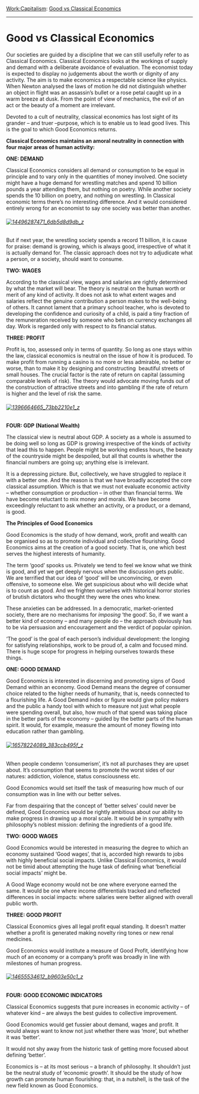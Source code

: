 [Work:](https://www.theschooloflife.com/thebookoflife/category/work/)[Capitalism](https://www.theschooloflife.com/thebookoflife/category/work/capitalism/): [Good vs Classical Economics](https://www.theschooloflife.com/thebookoflife/good-vs-classical-economics/)

* * *

# Good vs Classical Economics

Our societies are guided by a discipline that we can still usefully refer to as Classical Economics. Classical Economics looks at the workings of supply and demand with a deliberate avoidance of evaluation. The economist today is expected to display no judgements about the worth or dignity of any activity. The aim is to make economics a respectable science like physics. When Newton analysed the laws of motion he did not distinguish whether an object in flight was an assassin’s bullet or a rose petal caught up in a warm breeze at dusk. From the point of view of mechanics, the evil of an act or the beauty of a moment are irrelevant.

Devoted to a cult of neutrality, classical economics has lost sight of its grander – and truer –purpose, which is to enable us to lead good lives. This is the goal to which Good Economics returns.

**Classical Economics maintains an amoral neutrality in connection with four major areas of human activity:**

**ONE: DEMAND**

Classical Economics considers all demand or consumption to be equal in principle and to vary only in the quantities of money involved. One society might have a huge demand for wrestling matches and spend 10 billion pounds a year attending them, but nothing on poetry. While another society spends the 10 billion on poetry, and nothing on wrestling. In Classical economic terms there’s no interesting difference. And it would considered entirely wrong for an economist to say one society was better than another.

###### [![14496287471_6db5d8d9db_z](https://www.theschooloflife.com/thebookoflife/wp-content/uploads/2015/02/14496287471_6db5d8d9db_z.jpg)](http://www.thebookoflife.org/wp-content/uploads/2015/02/14496287471_6db5d8d9db_z.jpg)

But if next year, the wrestling society spends a record 11 billion, it is cause for praise: demand is growing, which is always good, irrespective of what it is actually demand for. The classic approach does not try to adjudicate what a person, or a society, should want to consume.

**TWO: WAGES**

According to the classical view, wages and salaries are rightly determined by what the market will bear. The theory is neutral on the human worth or merit of any kind of activity. It does not ask to what extent wages and salaries reflect the genuine contribution a person makes to the well-being of others. It cannot lament that a primary school teacher, who is devoted to developing the confidence and curiosity of a child, is paid a tiny fraction of the remuneration received by someone who bets on currency exchanges all day. Work is regarded only with respect to its financial status.

**THREE: PROFIT**

Profit is, too, assessed only in terms of quantity. So long as one stays within the law, classical economics is neutral on the issue of how it is produced. To make profit from running a casino is no more or less admirable, no better or worse, than to make it by designing and constructing&nbsp; beautiful streets of small houses. The crucial factor is the rate of return on capital (assuming comparable levels of risk). The theory would advocate moving funds out of the construction of attractive streets and into gambling if the rate of return is higher and the level of risk the same.

###### [![1396664665_73bb2210e1_z](https://www.theschooloflife.com/thebookoflife/wp-content/uploads/2015/02/1396664665_73bb2210e1_z.jpg)](http://www.thebookoflife.org/wp-content/uploads/2015/02/1396664665_73bb2210e1_z.jpg)

**FOUR: GDP (National Wealth)**

The classical view is neutral about GDP. A society as a whole is assumed to be doing well so long as GDP is growing irrespective of the kinds of activity that lead this to happen. People might be working endless hours, the beauty of the countryside might be despoiled, but all that counts is whether the financial numbers are going up; anything&nbsp;else is irrelevant.

It is a depressing picture. But, collectively, we have struggled to replace it with a better one. And the reason is that we have broadly accepted the core classical assumption. Which is that we must not evaluate economic activity – whether consumption or production – in other than financial terms. We have become reluctant to mix money and morals. We have become exceedingly reluctant to ask whether an activity, or a product, or a demand, is good.

**The Principles of Good Economics**

Good Economics is the study of how demand, work, profit and wealth can be organised so as to promote individual and collective flourishing. Good Economics aims at the creation of a good society. That is, one which best serves the highest interests of humanity.

The term ‘good’ spooks us. Privately we tend to feel we know what we think is good, and yet we get deeply nervous when the discussion gets public. We are terrified that our idea of ‘good’ will be unconvincing, or even offensive, to someone else. We get suspicious about who will decide what is to count as good. And we frighten ourselves with historical horror stories of brutish dictators who thought they were the ones who knew.

These anxieties can be addressed. In a democratic, market-oriented society, there are no mechanisms for _imposing_ ‘the good’. So, if we want a better kind of economy – and many people do – the approach obviously has to be via persuasion and encouragement and the verdict of popular opinion.

‘The good’ is the goal of each person’s individual development: the longing for satisfying relationships, work to be proud of, a calm and focused mind. There is huge scope for progress in helping ourselves towards these things.&nbsp; &nbsp;

**ONE: GOOD DEMAND**

Good Economics is interested in discerning and promoting signs of Good Demand within an economy. Good Demand means the degree of consumer choice related to the higher needs of humanity, that is, needs connected to a flourishing life. A Good Demand index or figure would give policy makers and the public a handy tool with which to measure not just what people were spending overall, but also, how much of that spend was taking place in the better parts of the economy – guided by the better parts of the human spirit. It would, for example, measure the amount of money flowing into education rather than gambling.

###### [![16578224089_383ccb495f_z](https://www.theschooloflife.com/thebookoflife/wp-content/uploads/2015/02/16578224089_383ccb495f_z.jpg)](http://www.thebookoflife.org/wp-content/uploads/2015/02/16578224089_383ccb495f_z.jpg)

When people condemn ‘consumerism’, it’s not all purchases they are upset about. It’s consumption that seems to promote the worst sides of our natures: addiction, violence, status consciousness etc.

Good Economics would set itself the task of measuring how much of our consumption was in line with our better selves.

Far from despairing that the concept of ‘better selves’ could never be defined, Good Economics would be rightly ambitious about our ability to make progress in drawing up a moral scale. It would be in sympathy with philosophy’s noblest mission: defining the ingredients of a good life.

**TWO: GOOD WAGES**

Good Economics would be interested in measuring the degree to which an economy sustained ‘Good wages’, that is, accorded high rewards to jobs with highly beneficial social impacts. Unlike Classical Economics, it would not be timid about attempting the huge task of defining what ‘beneficial social impacts’ might be.

A Good Wage economy would not be one where everyone earned the same. It would be one where income differentials tracked and reflected differences in social impacts: where salaries were better aligned with overall public worth.

**THREE: GOOD PROFIT**

Classical Economics gives all legal profit equal standing. It doesn’t matter whether a profit is generated making novelty ring tones or new renal medicines.

Good Economics would institute a measure of Good Profit, identifying how much of an economy or a company’s profit was broadly in line with milestones of human progress.

###### [![14655534612_b9603e50c1_z](https://www.theschooloflife.com/thebookoflife/wp-content/uploads/2015/02/14655534612_b9603e50c1_z.jpg)](http://www.thebookoflife.org/wp-content/uploads/2015/02/14655534612_b9603e50c1_z.jpg)

**FOUR: GOOD ECONOMIC INDICATORS**

Classical Economics suggests that pure increases in economic activity – of whatever kind – are always the best guides to collective improvement.

Good Economics would get fussier about demand, wages and profit. It would always want to know not just whether there was ‘more’, but whether it was ‘better’.

It would not shy away from the historic task of getting more focused about defining ‘better’.

Economics is – at its most serious – a branch of philosophy. It shouldn’t just be the neutral study of ‘economic growth’. It should be the study of how growth can promote human flourishing: that, in a nutshell, is the task of the new field known as Good Economics.
